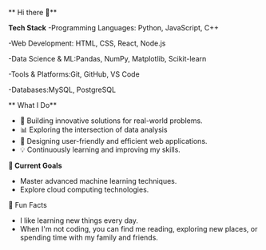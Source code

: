 ** Hi there 👋**
 
**Tech Stack**
-Programming Languages: Python, JavaScript, C++

-Web Development: HTML, CSS, React, Node.js

-Data Science & ML:Pandas, NumPy, Matplotlib, Scikit-learn

-Tools & Platforms:Git, GitHub, VS Code

-Databases:MySQL, PostgreSQL

** What I Do**
- 🌟 Building innovative solutions for real-world problems.
- 📊 Exploring the intersection of data analysis
- 🎨 Designing user-friendly and efficient web applications.
- 💡 Continuously learning and improving my skills.

**🌱 Current Goals**
- Master advanced machine learning techniques.
- Explore cloud computing technologies.


🌟 Fun Facts
- I like learning new things every day.
- When I'm not coding, you can find me reading, exploring new places, or spending time with my family and friends.
